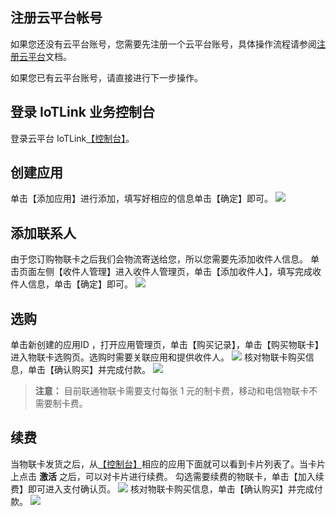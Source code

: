 ## 注册云平台帐号
如果您还没有云平台账号，您需要先注册一个云平台账号，具体操作流程请参阅[注册云平台](http://tce.fsphere.cn/document/product/378/9603)文档。

如果您已有云平台账号，请直接进行下一步操作。

## 登录 IoTLink 业务控制台
登录云平台 IoTLink[【控制台】](http://console.tce.fsphere.cn/iotlink)。

## 创建应用
单击【添加应用】进行添加，填写好相应的信息单击【确定】即可。
![](https://mc.qcloudimg.com/static/img/64d67fa57639727444846c7b854a623d/image.png)

## 添加联系人
由于您订购物联卡之后我们会物流寄送给您，所以您需要先添加收件人信息。
单击页面左侧【收件人管理】进入收件人管理页，单击【添加收件人】，填写完成收件人信息，单击【确定】即可。
![](https://mc.qcloudimg.com/static/img/e650bd4dc552e150fcb59be9ef331fed/image.png)

## 选购
单击新创建的应用ID ，打开应用管理页，单击【购买记录】，单击【购买物联卡】进入物联卡选购页。选购时需要关联应用和提供收件人。
![](https://mc.qcloudimg.com/static/img/b5a473cbcb974a8b808041b8526ab0ad/image.png)
核对物联卡购买信息，单击【确认购买】并完成付款。
![](https://mc.qcloudimg.com/static/img/44a1b17c5a3e25fc12d725c042f70c6f/image.png)
>**注意：**
>目前联通物联卡需要支付每张 1 元的制卡费，移动和电信物联卡不需要制卡费。

## 续费
当物联卡发货之后，从[【控制台】](http://console.tce.fsphere.cn/iotlink)相应的应用下面就可以看到卡片列表了。当卡片上点击 **激活** 之后，可以对卡片进行续费。
勾选需要续费的物联卡，单击【加入续费】即可进入支付确认页。
![](https://mc.qcloudimg.com/static/img/707daa5d87e80d7ef36869276dd4c0ee/image.png)
核对物联卡购买信息，单击【确认购买】并完成付款。
![](https://mc.qcloudimg.com/static/img/d8c53cd8d3b9e5fdf888fd0af048ecaa/image.png)




